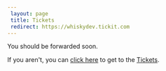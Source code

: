 ```yaml
---
 layout: page
 title: Tickets
 redirect: https://whiskydev.tickit.com
---
```


You should be forwarded soon.

If you aren't, you can [click here][1] to get to the [Tickets][1].

[1]: https://whiskydev.tickit.ca
